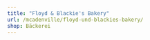 ```yaml
---
title: "Floyd & Blackie's Bakery"
url: /mcadenville/floyd-und-blackies-bakery/
shop: Bäckerei
---
```

